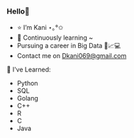 ### Hello👋

- ⭐ I’m Kani ⋆｡°✩
- 💬 Continuously learning ~
- Pursuing a career in Big Data 🤖📈💻
- Contact me on Dkani069@gmail.com
  
🌱 I've Learned:
- Python 
- SQL
- Golang 
- C++
- R
- C
- Java



